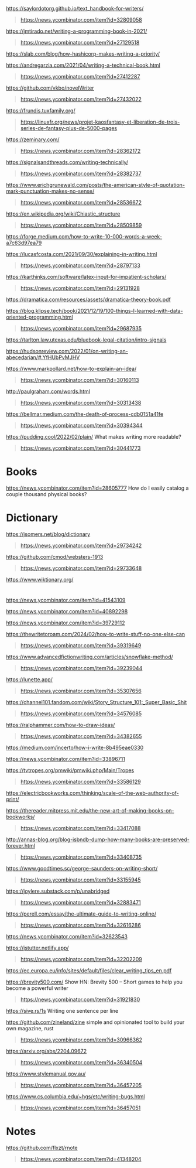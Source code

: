 https://saylordotorg.github.io/text_handbook-for-writers/
> https://news.ycombinator.com/item?id=32809058

https://jmtirado.net/writing-a-programming-book-in-2021/
> https://news.ycombinator.com/item?id=27129518

https://slab.com/blog/how-hashicorp-makes-writing-a-priority/

https://andregarzia.com/2021/04/writing-a-technical-book.html
> https://news.ycombinator.com/item?id=27412287

https://github.com/vkbo/novelWriter
> https://news.ycombinator.com/item?id=27432022

https://frundis.tuxfamily.org/
> https://linuxfr.org/news/projet-kaosfantasy-et-liberation-de-trois-series-de-fantasy-plus-de-5000-pages

https://zeminary.com/
> https://news.ycombinator.com/item?id=28362172

https://signalsandthreads.com/writing-technically/
> https://news.ycombinator.com/item?id=28382737

https://www.erichgrunewald.com/posts/the-american-style-of-quotation-mark-punctuation-makes-no-sense/
> https://news.ycombinator.com/item?id=28536672

https://en.wikipedia.org/wiki/Chiastic_structure
> https://news.ycombinator.com/item?id=28509859

https://forge.medium.com/how-to-write-10-000-words-a-week-a7c63d97ea79

https://lucasfcosta.com/2021/09/30/explaining-in-writing.html
> https://news.ycombinator.com/item?id=28797133

https://karthinks.com/software/latex-input-for-impatient-scholars/
> https://news.ycombinator.com/item?id=29131928

https://dramatica.com/resources/assets/dramatica-theory-book.pdf

https://blog.klipse.tech/book/2021/12/19/100-things-I-learned-with-data-oriented-programming.html
> https://news.ycombinator.com/item?id=29687935

https://tarlton.law.utexas.edu/bluebook-legal-citation/intro-signals

https://hudsonreview.com/2022/01/on-writing-an-abecedarian/#.YfHUbPvMJHV

https://www.markpollard.net/how-to-explain-an-idea/
> https://news.ycombinator.com/item?id=30160113

http://paulgraham.com/words.html
> https://news.ycombinator.com/item?id=30313438

https://bellmar.medium.com/the-death-of-process-cdb0151a41fe
> https://news.ycombinator.com/item?id=30394344

https://pudding.cool/2022/02/plain/ What makes writing more readable?
> https://news.ycombinator.com/item?id=30441773

# Books
https://news.ycombinator.com/item?id=28605777 How do I easily catalog a couple thousand physical books?

# Dictionary
https://jsomers.net/blog/dictionary
> https://news.ycombinator.com/item?id=29734242

https://github.com/cmod/websters-1913
> https://news.ycombinator.com/item?id=29733648

https://www.wiktionary.org/

#
https://news.ycombinator.com/item?id=41543109

https://news.ycombinator.com/item?id=40892298

https://news.ycombinator.com/item?id=39729112

https://thewritetoroam.com/2024/02/how-to-write-stuff-no-one-else-can
> https://news.ycombinator.com/item?id=39319649

https://www.advancedfictionwriting.com/articles/snowflake-method/
> https://news.ycombinator.com/item?id=39239044

https://lunette.app/
> https://news.ycombinator.com/item?id=35307656

https://channel101.fandom.com/wiki/Story_Structure_101:_Super_Basic_Shit
> https://news.ycombinator.com/item?id=34576085

https://ralphammer.com/how-to-draw-ideas/
> https://news.ycombinator.com/item?id=34382655

https://medium.com/incerto/how-i-write-8b495eae0330

https://news.ycombinator.com/item?id=33896711

https://tvtropes.org/pmwiki/pmwiki.php/Main/Tropes
> https://news.ycombinator.com/item?id=33586129

https://electricbookworks.com/thinking/scale-of-the-web-authority-of-print/

https://thereader.mitpress.mit.edu/the-new-art-of-making-books-on-bookworks/
> https://news.ycombinator.com/item?id=33417088

http://annas-blog.org/blog-isbndb-dump-how-many-books-are-preserved-forever.html
> https://news.ycombinator.com/item?id=33408735

https://www.goodtimes.sc/george-saunders-on-writing-short/
> https://news.ycombinator.com/item?id=33155945

https://joylere.substack.com/p/unabridged
> https://news.ycombinator.com/item?id=32883471

https://perell.com/essay/the-ultimate-guide-to-writing-online/
> https://news.ycombinator.com/item?id=32616286

https://news.ycombinator.com/item?id=32623543

https://jstutter.netlify.app/
> https://news.ycombinator.com/item?id=32202209

https://ec.europa.eu/info/sites/default/files/clear_writing_tips_en.pdf

https://brevity500.com/ Show HN: Brevity 500 – Short games to help you become a powerful writer
> https://news.ycombinator.com/item?id=31921830

https://sive.rs/1s Writing one sentence per line

https://github.com/zineland/zine simple and opinionated tool to build your own magazine, rust
> https://news.ycombinator.com/item?id=30966362

https://arxiv.org/abs/2204.09672
> https://news.ycombinator.com/item?id=36340504

https://www.stylemanual.gov.au/
> https://news.ycombinator.com/item?id=36457205

https://www.cs.columbia.edu/~hgs/etc/writing-bugs.html
> https://news.ycombinator.com/item?id=36457051

# Notes
https://github.com/flxzt/rnote
> https://news.ycombinator.com/item?id=41348204